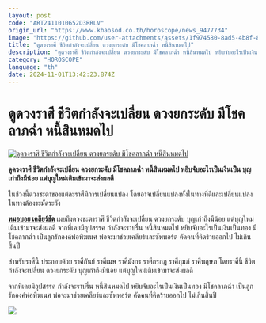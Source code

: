 ```yaml
---
layout: post
code: "ART2411010652D3RRLV"
origin_url: "https://www.khaosod.co.th/horoscope/news_9477734"
image: "https://github.com/user-attachments/assets/1f974580-8ad5-4b8f-8dbf-0eb126f70154"
title: "ดูดวงราศี ชีวิตกำลังจะเปลี่ยน ดวงยกระดับ มีโชคลาภฉ่ำ หนี้สินหมดไป"
description: "ดูดวงราศี ชีวิตกำลังจะเปลี่ยน ดวงยกระดับ มีโชคลาภฉ่ำ หนี้สินหมดไป หยิบจับอะไรเป็นเงินเป็น บุญเก่าถึงมีน้อย แต่บุญใหม่เติมเข้ามาจะส่งผลดี"
category: "HOROSCOPE"
language: "th"
date: 2024-11-01T13:42:23.874Z
---
```


# ดูดวงราศี ชีวิตกำลังจะเปลี่ยน ดวงยกระดับ มีโชคลาภฉ่ำ หนี้สินหมดไป

[![ดูดวงราศี ชีวิตกำลังจะเปลี่ยน ดวงยกระดับ มีโชคลาภฉ่ำ หนี้สินหมดไป](https://www.khaosod.co.th/wpapp/uploads/2024/10/Horoscope45-3-1.jpg "ดูดวงราศี ชีวิตกำลังจะเปลี่ยน ดวงยกระดับ มีโชคลาภฉ่ำ หนี้สินหมดไป")](https://www.khaosod.co.th/wpapp/uploads/2024/10/Horoscope45-3-1.jpg)

**ดูดวงราศี ชีวิตกำลังจะเปลี่ยน ดวงยกระดับ มีโชคลาภฉ่ำ หนี้สินหมดไป หยิบจับอะไรเป็นเงินเป็น บุญเก่าถึงมีน้อย แต่บุญใหม่เติมเข้ามาจะส่งผลดี**

ในช่วงนี้ดวงชะตาของแต่ละราศีมีการเปลี่ยนแปลง โดยอาจเปลี่ยนแปลงทั้งในทางที่ดีและเปลี่ยนแปลงในทางต้องระมัดระวัง

[**หมอบอย เคลียร์ชัด**](https://www.facebook.com/photo.php?fbid=1071062774811102&set=pb.100057221688922.-2207520000&type=3) เผยถึงดวงชะตาราศี ชีวิตกำลังจะเปลี่ยน ดวงยกระดับ บุญเก่าถึงมีน้อย แต่บุญใหม่เติมเข้ามาจะส่งผลดี จากที่เคยมีอุปสรรค กำลังจะราบรื่น หนี้สินหมดไป หยิบจับอะไรเป็นเงินเป็นทอง มีโชคลาภฉ่ำ เป็นลูกรักองค์พ่อพิฆเนศ พ่อจะมาช่วยเคลียร์และซัพพอร์ต คัดคนที่คิดร้ายออกไป ไม่เกินสิ้นปี

สำหรับราศีนี้ ประกอบด้วย ราศีกันย์ ราศีเมษ ราศีมังกร ราศีกรกฎ ราศีกุมภ์ ราศีพฤษภ โดยราศีนี้ ชีวิตกำลังจะเปลี่ยน ดวงยกระดับ บุญเก่าถึงมีน้อย แต่บุญใหม่เติมเข้ามาจะส่งผลดี

จากที่เคยมีอุปสรรค กำลังจะราบรื่น หนี้สินหมดไป หยิบจับอะไรเป็นเงินเป็นทอง มีโชคลาภฉ่ำ เป็นลูกรักองค์พ่อพิฆเนศ พ่อจะมาช่วยเคลียร์และซัพพอร์ต คัดคนที่คิดร้ายออกไป ไม่เกินสิ้นปี

[![](https://www.khaosod.co.th/wpapp/uploads/2024/10/464525444_1071062781477768_1212064739255920848_n.jpg)](https://www.khaosod.co.th/wpapp/uploads/2024/10/464525444_1071062781477768_1212064739255920848_n.jpg)
